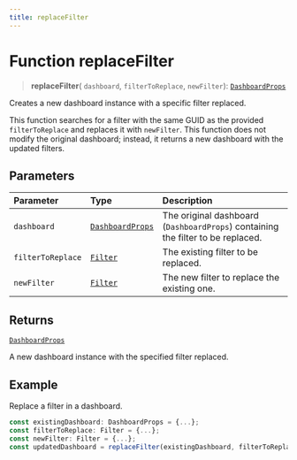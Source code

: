 ```yaml
---
title: replaceFilter
---
```


# Function replaceFilter

> **replaceFilter**(
  `dashboard`,
  `filterToReplace`,
  `newFilter`): [`DashboardProps`](../../../../sdk-ui/interfaces/interface.DashboardProps.md)

Creates a new dashboard instance with a specific filter replaced.

This function searches for a filter with the same GUID as the provided `filterToReplace` and replaces it with `newFilter`.
This function does not modify the original dashboard; instead, it returns a new dashboard with the updated filters.

## Parameters

| Parameter | Type | Description |
| :------ | :------ | :------ |
| `dashboard` | [`DashboardProps`](../../../../sdk-ui/interfaces/interface.DashboardProps.md) | The original dashboard (`DashboardProps`) containing the filter to be replaced. |
| `filterToReplace` | [`Filter`](../../../../sdk-data/interfaces/interface.Filter.md) | The existing filter to be replaced. |
| `newFilter` | [`Filter`](../../../../sdk-data/interfaces/interface.Filter.md) | The new filter to replace the existing one. |

## Returns

[`DashboardProps`](../../../../sdk-ui/interfaces/interface.DashboardProps.md)

A new dashboard instance with the specified filter replaced.

## Example

Replace a filter in a dashboard.
```ts
const existingDashboard: DashboardProps = {...};
const filterToReplace: Filter = {...};
const newFilter: Filter = {...};
const updatedDashboard = replaceFilter(existingDashboard, filterToReplace, newFilter);
```
